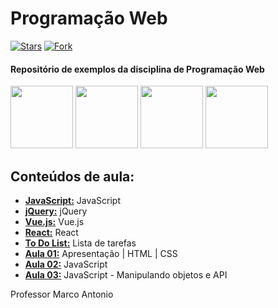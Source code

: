 # Programação Web

[![Stars](https://img.shields.io/github/stars/msanches/Prog_web?style=flat-square)](https://github.com/msanches/Prog_web/stargazers)
[![Fork](https://img.shields.io/github/forks/msanches/Prog_web?style=flat-square)](https://github.com/msanches/Prog_web/fork)

#### Repositório de exemplos da disciplina de Programação Web

<img src="https://cdn.jsdelivr.net/gh/devicons/devicon/icons/javascript/javascript-original.svg" width= 100px/>  <img src="https://cdn.jsdelivr.net/gh/devicons/devicon/icons/jquery/jquery-original-wordmark.svg" width= 100px/>  <img src="https://cdn.jsdelivr.net/gh/devicons/devicon/icons/vuejs/vuejs-original-wordmark.svg" width= 100px/>  <img src="https://cdn.jsdelivr.net/gh/devicons/devicon/icons/react/react-original-wordmark.svg" width= 100px/>
          
                    

## Conteúdos de aula:
* **[JavaScript:](https://github.com/msanches/Prog_web/tree/main/JavaScript)** JavaScript
* **[jQuery:](https://github.com/msanches/Prog_web/tree/main/jQuery)** jQuery
* **[Vue.js:](https://github.com/msanches/Prog_web/tree/main/Vue.js)** Vue.js
* **[React:](https://github.com/msanches/Prog_web/tree/main/React)** React
* **[To Do List:](https://github.com/msanches/Prog_web/tree/main/ToDoList)** Lista de tarefas
* **[Aula 01:](https://github.com/msanches/Prog_web/tree/main/Aulas/Aula%2001)** Apresentação | HTML | CSS
* **[Aula 02:](https://github.com/msanches/Prog_web/tree/main/Aulas/Aula%2002)** JavaScript
* **[Aula 03:](https://github.com/msanches/Prog_web/tree/main/Aulas/Aula%2002)** JavaScript - Manipulando objetos e API

Professor Marco Antonio
<!--
https://docs.pipz.com/central-de-ajuda/learning-center/guia-basico-de-markdown#open
https://support.zendesk.com/hc/pt-br/articles/4408846544922-Formata%C3%A7%C3%A3o-de-texto-com-Markdown
## Index
- [Public API Lists](#public-api-lists)
- [Index](#index)
- [Animals](#animals)
- [Anime](#anime)

Professor Marco Antonio

## Conteúdos de aula:
* **[JavaScript:](https://github.com/msanches/Prog_web/tree/main/JavaScript)** JavaScript
* **[React:](https://github.com/msanches/Prog_web/tree/main/React)** React
* **[To Do List:](https://github.com/msanches/Prog_web/tree/main/ToDoList)** To Do List

Professor Marco Antonio
-->
